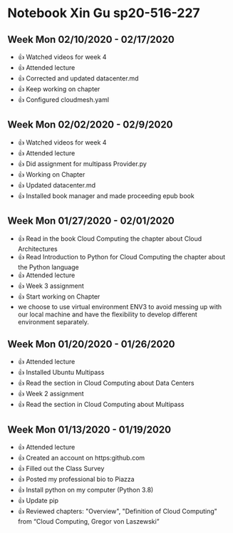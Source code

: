 # Notebook Xin Gu sp20-516-227

## Week Mon 02/10/2020 - 02/17/2020

* :+1: Watched videos for week 4
* :+1: Attended lecture
* :+1: Corrected and updated datacenter.md
* :+1: Keep working on chapter
* :+1: Configured cloudmesh.yaml

## Week Mon 02/02/2020 - 02/9/2020

* :+1: Watched videos for week 4
* :+1: Attended lecture
* :+1: Did assignment for multipass Provider.py
* :+1: Working on Chapter
* :+1: Updated datacenter.md
* :+1: Installed book manager and made proceeding epub book 

## Week Mon 01/27/2020 - 02/01/2020

* :+1: Read in the book Cloud Computing the chapter about Cloud Architectures
* :+1: Read Introduction to Python for Cloud Computing the chapter about the Python language
* :+1: Attended lecture
* :+1: Week 3 assignment
* :+1: Start working on Chapter
* we choose to use virtual environment ENV3 to avoid messing up with our local machine and have the flexibility to develop different environment separately. 

## Week Mon 01/20/2020 - 01/26/2020
* :+1: Attended lecture
* :+1: Installed Ubuntu Multipass
* :+1: Read the section in Cloud Computing about Data Centers
* :+1: Week 2 assignment
* :+1: Read the section in Cloud Computing about Multipass

## Week Mon 01/13/2020 - 01/19/2020

* :+1: Attended lecture
* :+1: Created an account on https:github.com
* :+1: Filled out the Class Survey
* :+1: Posted my professional bio to Piazza
* :+1: Install python on my computer (Python 3.8)
* :+1: Update pip
* :+1: Reviewed chapters: "Overview", "Definition of Cloud Computing" from “Cloud Computing, Gregor von Laszewski”
